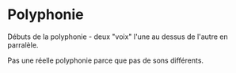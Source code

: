 # Polyphonie

Débuts de la polyphonie - deux "voix" l'une au dessus de l'autre en parralèle.

Pas une réelle polyphonie parce que pas de sons différents.